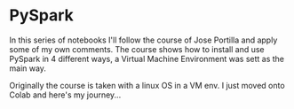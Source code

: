 # PySpark

In this series of notebooks I'll follow the course of Jose Portilla and apply some of my own comments.
The course shows how to install and use PySpark in 4 different ways, a Virtual Machine Environment was sett as the main way.

Originally the course is taken with a linux OS in a VM env. I just moved onto Colab and here's my journey...